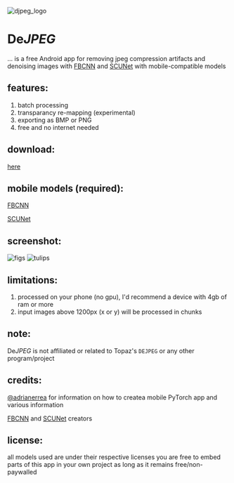 ![djpeg_logo](https://github.com/user-attachments/assets/4f8f432b-f30e-4bcc-aae3-02cb076e7cec)


# De*JPEG*

... is a free Android app for removing jpeg compression artifacts and denoising images with [FBCNN](https://github.com/jiaxi-jiang/FBCNN) and [SCUNet](https://github.com/cszn/SCUNet) with mobile-compatible models

## features:
1. batch processing
2. transparancy re-mapping (experimental)
4. exporting as BMP or PNG
5. free and no internet needed

## download:
[here](https://github.com/jeeneo/dejpeg/releases/latest)

## mobile models (required):
[FBCNN](https://github.com/jeeneo/FBCNN-mobile/releases/tag/v1.0)

[SCUNet](https://github.com/jeeneo/SCUNet-mobile/releases/tag/v1.0)

## screenshot:

![figs](https://github.com/user-attachments/assets/d20aa6b6-47d3-4036-87af-7ed9bf73a99e)
![tulips](https://github.com/user-attachments/assets/cc14390b-fbb8-43fc-8dc8-df2175f4b8f2)


## limitations:
1. processed on your phone (no gpu), I'd recommend a device with 4gb of ram or more
2. input images above 1200px (x or y) will be processed in chunks

## note:
De*JPEG* is not affiliated or related to Topaz's `DEJPEG` or any other program/project

## credits:
[@adrianerrea](https://github.com/adrianerrea/fromPytorchtoMobile) for information on how to createa mobile PyTorch app and various information

[FBCNN](https://github.com/jiaxi-jiang/FBCNN) and [SCUNet](https://github.com/cszn/SCUNet) creators

## license:
all models used are under their respective licenses
you are free to embed parts of this app in your own project as long as it remains free/non-paywalled
